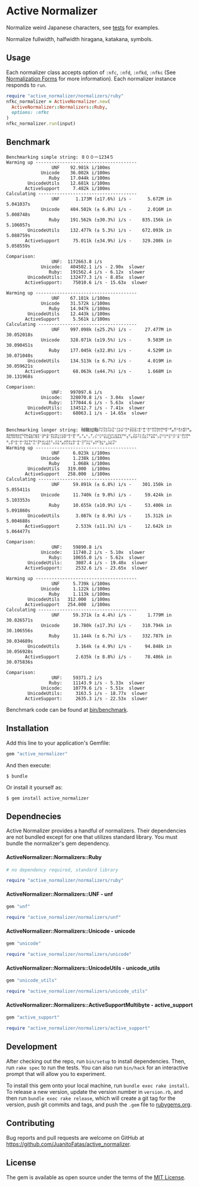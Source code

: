 # Active Normalizer

Normalize weird Japanese characters, see [tests](/spec) for examples.

Normalize fullwidth, halfwidth hiragana, katakana, symbols.

## Usage

Each normalizer class accepts option of `:nfc`, `:nfd`, `:nfkd`, `:nfkc` (See [Normalization Forms][unicode-nf] for more information).
Each normalizer instance responds to `run`.

```ruby
require "active_normalizer/normalizers/ruby"
nfkc_normalizer = ActiveNormalizer.new(
  ActiveNormalizer::Normalizers::Ruby,
  options: :nfkc
)
nfkc_normalizer.run(input)
```

## Benchmark

```
Benchmarking simple string: ８００ー1234５
Warming up --------------------------------------
                 UNF    92.981k i/100ms
             Unicode    36.002k i/100ms
                Ruby    17.044k i/100ms
        UnicodeUtils    12.681k i/100ms
       ActiveSupport     7.482k i/100ms
Calculating -------------------------------------
                 UNF      1.173M (±17.6%) i/s -      5.672M in   5.041037s
             Unicode    404.502k (± 6.8%) i/s -      2.016M in   5.008748s
                Ruby    191.562k (±30.3%) i/s -    835.156k in   5.106057s
        UnicodeUtils    132.477k (± 5.3%) i/s -    672.093k in   5.088759s
       ActiveSupport     75.011k (±34.9%) i/s -    329.208k in   5.058559s

Comparison:
                 UNF:  1172663.8 i/s
             Unicode:   404502.1 i/s - 2.90x  slower
                Ruby:   191562.4 i/s - 6.12x  slower
        UnicodeUtils:   132477.3 i/s - 8.85x  slower
       ActiveSupport:    75010.6 i/s - 15.63x  slower

Warming up --------------------------------------
                 UNF    67.181k i/100ms
             Unicode    31.572k i/100ms
                Ruby    14.947k i/100ms
        UnicodeUtils    12.443k i/100ms
       ActiveSupport     5.561k i/100ms
Calculating -------------------------------------
                 UNF    997.098k (±25.2%) i/s -     27.477M in  30.052018s
             Unicode    328.071k (±19.5%) i/s -      9.503M in  30.090451s
                Ruby    177.045k (±32.8%) i/s -      4.529M in  30.071040s
        UnicodeUtils    134.513k (± 6.7%) i/s -      4.019M in  30.059621s
       ActiveSupport     68.063k (±44.7%) i/s -      1.668M in  30.131968s

Comparison:
                 UNF:   997097.6 i/s
             Unicode:   328070.8 i/s - 3.04x  slower
                Ruby:   177044.6 i/s - 5.63x  slower
        UnicodeUtils:   134512.7 i/s - 7.41x  slower
       ActiveSupport:    68063.1 i/s - 14.65x  slower


Benchmarking longer string: ㍻㍼㍽㍾㌀㌁㌂㌃㌄㌅㌆㌇㌈㌉㌊㌋㌌㌍㌎㌏㌐㌑㌒㌓㌔㌕㌖㌗㌘㌙㌚㌛㌜㌝㌞㌟㌠㌡㌢㌣㌤㌥㌦㌧㌨㌩㌪㌫㌬㌭㌮㌯㌰㌱㌲㌳㌴㌵㌶㌷㌸㌹㌺㌻㌼㌽㌾㌿㍀㍁㍂㍃㍄㍅㍆㍇㍈㍉㍊㍋㍌㍍㍎㍏㍐㍑㍒㍓㍔㍕㍖㍗
Warming up --------------------------------------
                 UNF     6.023k i/100ms
             Unicode     1.238k i/100ms
                Ruby     1.068k i/100ms
        UnicodeUtils   319.000  i/100ms
       ActiveSupport   258.000  i/100ms
Calculating -------------------------------------
                 UNF     59.891k (± 6.8%) i/s -    301.150k in   5.055411s
             Unicode     11.740k (± 9.0%) i/s -     59.424k in   5.103353s
                Ruby     10.655k (±10.9%) i/s -     53.400k in   5.091860s
        UnicodeUtils      3.087k (± 8.9%) i/s -     15.312k in   5.004688s
       ActiveSupport      2.533k (±11.1%) i/s -     12.642k in   5.064477s

Comparison:
                 UNF:    59890.8 i/s
             Unicode:    11740.2 i/s - 5.10x  slower
                Ruby:    10655.0 i/s - 5.62x  slower
        UnicodeUtils:     3087.4 i/s - 19.40x  slower
       ActiveSupport:     2532.6 i/s - 23.65x  slower

Warming up --------------------------------------
                 UNF     5.739k i/100ms
             Unicode     1.122k i/100ms
                Ruby     1.113k i/100ms
        UnicodeUtils   312.000  i/100ms
       ActiveSupport   254.000  i/100ms
Calculating -------------------------------------
                 UNF     59.371k (± 4.4%) i/s -      1.779M in  30.026571s
             Unicode     10.780k (±17.3%) i/s -    310.794k in  30.106556s
                Ruby     11.144k (± 6.7%) i/s -    332.787k in  30.034689s
        UnicodeUtils      3.164k (± 4.9%) i/s -     94.848k in  30.056928s
       ActiveSupport      2.635k (± 8.8%) i/s -     78.486k in  30.075836s

Comparison:
                 UNF:    59371.2 i/s
                Ruby:    11143.9 i/s - 5.33x  slower
             Unicode:    10779.6 i/s - 5.51x  slower
        UnicodeUtils:     3163.5 i/s - 18.77x  slower
       ActiveSupport:     2635.3 i/s - 22.53x  slower
```

Benchmark code can be found at [bin/benchmark](bin/benchmark).

## Installation

Add this line to your application's Gemfile:

```ruby
gem "active_normalizer"
```

And then execute:

    $ bundle

Or install it yourself as:

    $ gem install active_normalizer

## Dependnecies

Active Normalizer provides a handful of normalizers. Their dependencies are not bundled except for one that utilizes standard library. You must bundle the normalizer's gem dependency.

#### ActiveNormalizer::Normalizers::Ruby

```ruby
# no dependency required, standard library

require "active_normalizer/normalizers/ruby"
```

#### ActiveNormalizer::Normalizers::UNF - unf

```ruby
gem "unf"

require "active_normalizer/normalizers/unf"
```

#### ActiveNormalizer::Normalizers::Unicode - unicode

```ruby
gem "unicode"

require "active_normalizer/normalizers/unicode"
```

#### ActiveNormalizer::Normalizers::UnicodeUtils - unicode_utils

```ruby
gem "unicode_utils"

require "active_normalizer/normalizers/unicode_utils"
```

#### ActiveNormalizer::Normalizers::ActiveSupportMultibyte - active_support

```ruby
gem "active_support"

require "active_normalizer/normalizers/active_support"
```

## Development

After checking out the repo, run `bin/setup` to install dependencies. Then, run `rake spec` to run the tests. You can also run `bin/hack` for an interactive prompt that will allow you to experiment.

To install this gem onto your local machine, run `bundle exec rake install`. To release a new version, update the version number in `version.rb`, and then run `bundle exec rake release`, which will create a git tag for the version, push git commits and tags, and push the `.gem` file to [rubygems.org](https://rubygems.org).

## Contributing

Bug reports and pull requests are welcome on GitHub at https://github.com/JuanitoFatas/active_normalizer.

## License

The gem is available as open source under the terms of the [MIT License](https://opensource.org/licenses/MIT).

[unicode-nf]: http://unicode.org/reports/tr15/#Norm_Forms
